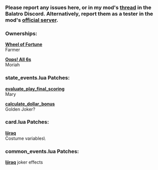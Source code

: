 ### Please report any issues here, or in my mod's [thread](https://discord.com/channels/1116389027176787968/1335324781528092672) in the Balatro Discord. Alternatively, report them as a tester in the mod's [official server](https://discord.gg/QwJtrdy4xS).

### Ownerships:
<ins>**Wheel of Fortune**</ins>\
Farmer

<ins>**Oops! All 6s**</ins>\
Moriah

### state_events.lua Patches:
<ins>**evaluate_play_final_scoring**</ins>\
Mary

<ins>**calculate_dollar_bonus**</ins>\
Golden Joker?

### card.lua Patches:
<ins>**Ijiraq**</ins>\
Costume variables\

### common_events.lua Patches:
<ins>**Ijiraq**</ins>
joker effects